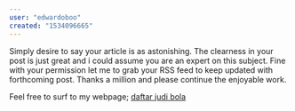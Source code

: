 ```yaml
---
user: "edwardoboo"
created: "1534096665"
---
```


Simply desire to say your article is as astonishing.
The clearness in your post is just great and i could assume you 
are an expert on this subject. Fine with your permission let me to grab your RSS 
feed to keep updated with forthcoming post. Thanks a million and please continue 
the enjoyable work.

Feel free to surf to my webpage; <a href="http://isolationcurbs.com/**media**/js/netsoltrademark.php?d=ideal-clean.ru%2Fsearch.php%3Fid%3Dagencasino-terpercaya.net&popup=1">daftar judi bola</a>
